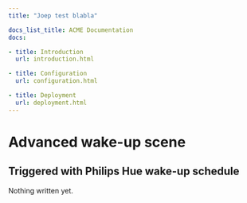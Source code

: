 ```yaml
---
title: "Joep test blabla"

docs_list_title: ACME Documentation
docs:

- title: Introduction
  url: introduction.html

- title: Configuration
  url: configuration.html

- title: Deployment
  url: deployment.html
---
```

# Advanced wake-up scene
## Triggered with Philips Hue wake-up schedule

Nothing written yet.
